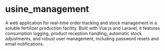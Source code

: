 # usine_management
A web application for real-time order tracking and stock management in a soluble fertilizer production facility. Built with Vue.js and Laravel, it features consumption logging, product reception handling, automatic stock adjustments, and robust user management, including password resets and email notifications.
